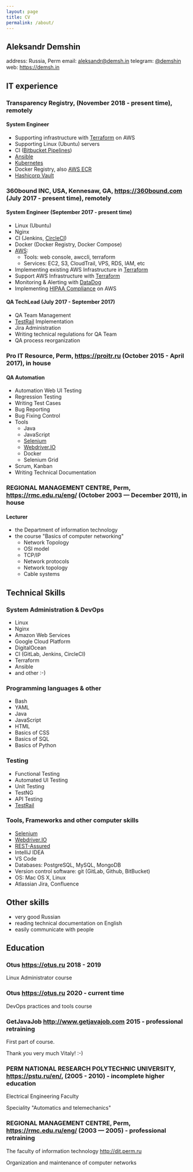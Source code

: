 ```yaml
---
layout: page
title: CV
permalink: /about/
---
```


## Aleksandr Demshin

address: Russia, Perm
email: [aleksandr@demsh.in](mailto:aleksandr@demsh.in)
telegram: [@demshin](https://t.me/demshin)
web: <https://demsh.in>

## IT experience

### Transparency Registry, (November 2018 - present time), remotely

#### System Engineer

- Supporting infrastructure with [Terraform](https://www.terraform.io) on AWS
- Supporting Linux (Ubuntu) servers
- CI ([Bitbucket Pipelines](https://bitbucket.org/product/features/pipelines))
- [Ansible](https://www.ansible.com)
- [Kubernetes](https://kubernetes.io)
- Docker Registry, also [AWS ECR](https://aws.amazon.com/ecr/)
- [Hashicorp Vault](https://www.vaultproject.io)

### 360bound INC, USA, Kennesaw, GA, <https://360bound.com> (July 2017 - present time), remotely

#### System Engineer (September 2017 - present time)

- Linux (Ubuntu)
- Nginx
- CI (Jenkins, [CircleCI](https://circleci.com))
- Docker (Docker Registry, Docker Compose)
- [AWS](https://aws.amazon.com):
  - Tools: web console, awccli, terraform
  - Services: EC2, S3, CloudTrail, VPS, RDS, IAM, etc
- Implementing existing AWS Infrastructure in [Terraform](https://www.terraform.io)
- Support AWS Infrastructure with [Terraform](https://www.terraform.io)
- Monitoring & Alerting with [DataDog](https://www.datadoghq.com)
- Implementing [HIPAA Compliance](https://en.wikipedia.org/wiki/Health_Insurance_Portability_and_Accountability_Act) on AWS

#### QA TechLead (July 2017 - September 2017)

- QA Team Management
- [TestRail](https://www.gurock.com/testrail/) Implementation
- Jira Administration
- Writing technical regulations for QA Team
- QA process reorganization

### Pro IT Resource, Perm, <https://proitr.ru> (October 2015 - April 2017), in house

#### QA Automation

- Automation Web UI Testing
- Regression Testing
- Writing Test Cases
- Bug Reporting
- Bug Fixing Control
- Tools
  - Java
  - JavaScript
  - [Selenium](https://www.seleniumhq.org)
  - [Webdriver.IO](https://webdriver.io)
  - Docker
  - Selenium Grid
- Scrum, Kanban
- Writing Technical Documentation

### REGIONAL MANAGEMENT CENTRE, Perm, <https://rmc.edu.ru/eng/> (October 2003 — December 2011), in house

#### Lecturer

- the Department of information technology
- the course "Basics of computer networking"
  - Network Topology
  - OSI model
  - TCP/IP
  - Network protocols
  - Network topology
  - Cable systems

## Technical Skills

### System Administration & DevOps

- Linux
- Nginx
- Amazon Web Services
- Google Cloud Platform
- DigitalOcean
- CI (GitLab, Jenkins, CircleCI)
- Terraform
- Ansible
- and other :-)

### Programming languages & other

- Bash
- YAML
- Java
- JavaScript
- HTML
- Basics of CSS
- Basics of SQL
- Basics of Python

### Testing

- Functional Testing
- Automated UI Testing
- Unit Testing
- TestNG
- API Testing
- [TestRail](https://www.gurock.com/testrail/)

### Tools, Frameworks and other computer skills

- [Selenium](https://www.seleniumhq.org)
- [Webdriver.IO](https://webdriver.io)
- [REST-Assured](http://rest-assured.io/)
- IntelliJ IDEA
- VS Code
- Databases: PostgreSQL, MySQL, MongoDB
- Version control software: git (GitLab, Github, BitBucket)
- OS: Mac OS X, Linux
- Atlassian Jira, Confluence

## Other skills

- very good Russian
- reading technical documentation on English
- easily communicate with people

## Education

### Otus <https://otus.ru> 2018 - 2019

Linux Administrator course

### Otus <https://otus.ru> 2020 - current time

DevOps practices and tools course

### GetJavaJob <http://www.getjavajob.com> 2015 - professional retraining

First part of course.

Thank you very much Vitaly! :-)

### PERM NATIONAL RESEARCH POLYTECHNIC UNIVERSITY, <https://pstu.ru/en/>, (2005 - 2010) - incomplete higher education

Electrical Engineering Faculty

Speciality "Automatics and telemechanics"

### REGIONAL MANAGEMENT CENTRE, Perm, <https://rmc.edu.ru/eng/> (2003 — 2005) - professional retraining

The faculty of information technology <http://dit.perm.ru>

Organization and maintenance of computer networks

